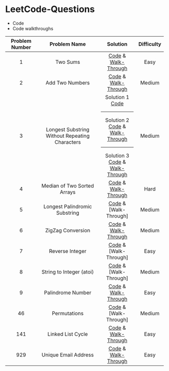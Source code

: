 # LeetCode-Questions

* Code
* Code walkthroughs

| Problem Number | Problem Name | Solution | Difficulty |
| :--: | :--: | :--: | :--: |
| 1 | Two Sums | [Code](lists/two_sum.py) & [Walk-Through](../PDFs/Two%20Sums.pdf) | Easy
| 2 | Add Two Numbers | [Code](linked_lists/add_two_numbers.py) & [Walk-Through](../PDFs/Add%20Two%20Numbers.pdf) | Medium
| 3 | Longest Substring Without Repeating Characters | Solution 1 <br> [Code](../Patterns/Sliding_Window/python/6_longest_substring_with_distinct_chars.py) <hr> Solution 2 <br> [Code](strings/longest_substring_2.py) & [Walk-Through](../PDFs/Longest%20Substring%20without%20Repeating%20Characters%20V2.pdf) <hr> Solution 3 <br> [Code](strings/longest_substring.py) & [Walk-Through](../PDFs/Longest%20Substring%20without%20Repeating%20Characters.pdf) | Medium
| 4 | Median of Two Sorted Arrays | [Code](lists/median_of_two_sorted_arrays.py) & [Walk-Through](https://www.youtube.com/watch?v=LPFhl65R7ww) | Hard
| 5 | Longest Palindromic Substring | [Code](strings/longest_palindromic_substring.py) & [Walk-Through] | Medium
| 6 | ZigZag Conversion | [Code](strings/zigzag_conversion.py) & [Walk-Through](../PDFs/Zig-Zag%20Conversion.pdf) | Medium
| 7 | Reverse Integer | [Code](strings/reverse_integer.py) & [Walk-Through] | Easy
| 8 | String to Integer (atoi) | [Code](strings/string_to_integer.py) & [Walk-Through] | Medium
| 9 | Palindrome Number | [Code](strings/palindromeNumber.py) & [Walk-Through](../PDFs/Palindrome%20Number.pdf) | Easy
| 46 | Permutations | [Code](lists/permutations.py) & [Walk-Through] | Medium
| 141 | Linked List Cycle | [Code](linked_lists/detect_linkedlist_cycle.py) & [Walk-Through](../PDFs/Linked%20List%20Cycle.pdf) | Easy
| 929 | Unique Email Address | [Code](strings/unique_email_address.py) & [Walk-Through](../PDFs/Unique%20Email%20Address.pdf) | Easy
